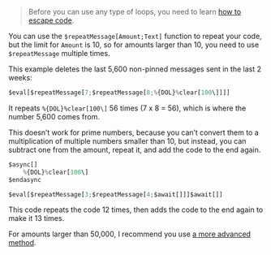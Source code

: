 > Before you can use any type of loops, you need to learn [how to escape code](../main/Escaping.md).

You can use the `$repeatMessage[Amount;Text]` function to repeat your code, but the limit for `Amount` is 10, so for amounts larger than 10, you need to use `$repeatMessage` multiple times.

This example deletes the last 5,600 non-pinned messages sent in the last 2 weeks:
```js
$eval[$repeatMessage[7;$repeatMessage[8;%{DOL}%clear[100\]]]]
```
It repeats `%{DOL}%clear[100\]` 56 times (7 x 8 = 56), which is where the number 5,600 comes from.

This doesn’t work for prime numbers, because you can’t convert them to a multiplication of multiple numbers smaller than 10, but instead, you can subtract one from the amount, repeat it, and add the code to the end again.
```js
$async[]
    %{DOL}%clear[100\]
$endasync

$eval[$repeatMessage[3;$repeatMessage[4;$await[]]]$await[]]
```
This code repeats the code 12 times, then adds the code to the end again to make it 13 times.

For amounts larger than 50,000, I recommend you use [a more advanced method](../main/Run%20X%20Times%3A%20Other%20method.md).
